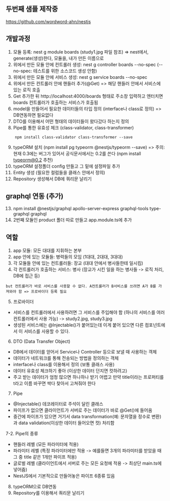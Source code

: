 ## 두번째 샘플 제작중
https://github.com/wordword-ahn/nestjs

## 개발과정
1. 모듈 등록: nest g module boards (study1.jpg 파일 참조) => nest에서, generate(생성)한다, 모듈을, 내가 만든 이름으로
2. 위에서 만든 모듈 안에 컨트롤러 생성: nest g controller boards --no-spec (--no-spec: 테스트를 위한 소스코드 생성 안함)
3. 위에서 만든 모듈 안에 서비스 생성: nest g service boards --no-spec
4. 위에서 만든 컨트롤러 안에 핸들러 추가(@Get) => 해당 핸들러 안에서 서비스에 있는 로직 호출
5. Get 추가한 뒤 http://localhost:4000/boards 형태로 주소창 입력하고 엔터치면 boards 컨트롤러가 호출하는 서비스가 호출됨
6. model을 만들어서 필요한 데이터들의 타입 정의 (interface나 class로 정의) => DB연동하면 필요없다
7. DTO를 이용해서 어떤 형태의 데이터들이 왔다갔다 하는지 정의
8. Pipe를 통한 유효성 체크 (class-validator, class-transformer)
```
    npm install class-validator class-transformer --save
```
9. typeORM 설치 (npm install pg typeorm @nestjs/typeorm --save) => 주의: 현재 0.3에는 버그가 있어서 공식문서에서는 0.2를 쓴다 (npm install typeorm@0.2 추천)
10. typeORM 설정폴더 config 만들고 그 밑에 설정파일 추가
11. Entity 생성 (필요한 컬럼들을 클래스 안에서 정의)
12. Repository 생성해서 DB에 쿼리문 날리기

## graphql 연동 (추가)
13. npm install @nestjs/graphql apollo-server-express graphql-tools type-graphql graphql
14. 2번째 모듈인 product 폴더 따로 만들고 app.module.ts에 추가

## 역할
1. app 모듈: 모든 대대를 지휘하는 본부
2. app 안에 있는 모듈들: 병력들의 모임 (1대대, 2대대, 3대대)
3. 각 모듈들 안에 있는 컨트롤러들: 장교 (대대 안에서 병사들한테 일시킴)
4. 각 컨트롤러가 호출하는 서비스: 병사 (장교가 시킨 일을 하는 병사들 -> 로직 처리, DB에 접근 등)

```
but 컨트롤러가 바로 서비스를 사용할 수 없다. A컨트롤러가 B서비스를 쓰려면 A가 B를 가져와야 함 => 프로바이더 등록 필요
```

5. 프로바이더
- 서비스를 컨트롤러에서 사용하려면 그 서비스를 주입해야 함 (하나의 서비스를 여러 컨트롤러에서 사용 가능) -> study2.jpg, study3.jpg
- 생성된 서비스에는 @Injectable()가 붙어있는데 이게 붙어 있으면 다른 컴포넌트에서 이 서비스를 사용할 수 있다.

6. DTO (Data Transfer Object)
- DB에서 데이터를 얻어서 Service나 Controller 등으로 보낼 때 사용하는 객체
- 데이터가 네트워크를 통해 전송되는 방법을 정의하는 객체
- interface나 class를 이용해서 정의 (보통 클래스 사용)
- 데이터 유효성 체크하기 좋아 (이상한 데이터 던지면 컷하려고)
- 주고 받는 데이터가 엄청 많으면 하나하나 받기 어렵고 만약 title이라는 프로퍼티를 t라고 이름 바꾸면 싹다 찾아서 고쳐줘야 한다

7. Pipe
- @Injectable() 데코레이터로 주석이 달린 클래스
- 파이프가 없으면 클라이언트가 서버로 주는 데이터가 바로 @Get()에 들어옴
- 중간에 파이프가 있으면 거기서 data transformation(예: 문자열을 정수로 변환)과 data validation(이상한 데이터 들어오면 컷) 처리함

7-2. Pipe의 종류
- 핸들러 레벨 (모든 파라미터에 적용)
- 파라미터 레벨 (특정 파라미터에만 적용 -> 예를들면 3개의 파라미터를 받았을 때 그 중 title 같은 1개만 파이프 적용)
- 글로벌 레벨 (클라이언트에서 서버로 주는 모든 요청에 적용 -> 최상단 main.ts에 넣어줌)
- NestJS에서 기본적으로 만들어놓은 파이프 6종류 있음

8. typeORM으로 DB연동
9. Repository를 이용해서 쿼리문 날리기
